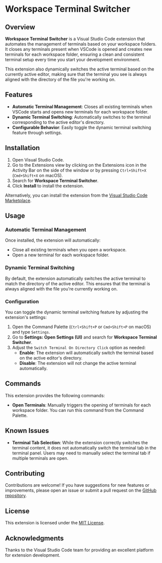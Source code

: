 # Workspace Terminal Switcher

## Overview

**Workspace Terminal Switcher** is a Visual Studio Code extension that automates the management of terminals based on your workspace folders. It closes any terminals present when VSCode is opened and creates new terminals for each workspace folder, ensuring a clean and consistent terminal setup every time you start your development environment.

This extension also dynamically switches the active terminal based on the currently active editor, making sure that the terminal you see is always aligned with the directory of the file you're working on.

## Features

- **Automatic Terminal Management**: Closes all existing terminals when VSCode starts and opens new terminals for each workspace folder.
- **Dynamic Terminal Switching**: Automatically switches to the terminal corresponding to the active editor's directory.
- **Configurable Behavior**: Easily toggle the dynamic terminal switching feature through settings.

## Installation

1. Open Visual Studio Code.
2. Go to the Extensions view by clicking on the Extensions icon in the Activity Bar on the side of the window or by pressing `Ctrl+Shift+X` (`Cmd+Shift+X` on macOS).
3. Search for **Workspace Terminal Switcher**.
4. Click **Install** to install the extension.

Alternatively, you can install the extension from the [Visual Studio Code Marketplace](https://marketplace.visualstudio.com/).

## Usage

### Automatic Terminal Management

Once installed, the extension will automatically:

- Close all existing terminals when you open a workspace.
- Open a new terminal for each workspace folder.

### Dynamic Terminal Switching

By default, the extension automatically switches the active terminal to match the directory of the active editor. This ensures that the terminal is always aligned with the file you're currently working on.

### Configuration

You can toggle the dynamic terminal switching feature by adjusting the extension's settings:

1. Open the Command Palette (`Ctrl+Shift+P` or `Cmd+Shift+P` on macOS) and type `Settings`.
2. Go to **Settings: Open Settings (UI)** and search for **Workspace Terminal Switcher**.
3. Adjust the `Switch Terminal On Directory Click` option as needed:
   - **Enable**: The extension will automatically switch the terminal based on the active editor's directory.
   - **Disable**: The extension will not change the active terminal automatically.

## Commands

This extension provides the following commands:

- **Open Terminals**: Manually triggers the opening of terminals for each workspace folder. You can run this command from the Command Palette.

## Known Issues

- **Terminal Tab Selection**: While the extension correctly switches the terminal content, it does not automatically switch the terminal tab in the terminal panel. Users may need to manually select the terminal tab if multiple terminals are open.

## Contributing

Contributions are welcome! If you have suggestions for new features or improvements, please open an issue or submit a pull request on the [GitHub repository](https://github.com/juni93/vscode-workspace-terminal-swticher).

## License

This extension is licensed under the [MIT License](https://github.com/juni93/vscode-workspace-terminal-swticher?tab=MIT-1-ov-file).

## Acknowledgments

Thanks to the Visual Studio Code team for providing an excellent platform for extension development.
